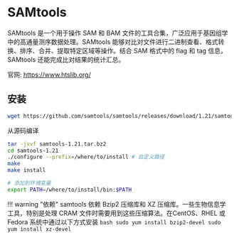 # SAMtools

SAMtools 是一个用于操作 SAM 和 BAM 文件的工具合集，广泛应用于基因组学中的高通量测序数据处理。SAMtools 能够对比对文件进行二进制查看、格式转换、排序、合并、提取特定区域等操作。结合 SAM 格式中的 flag 和 tag 信息，SAMtools 还能完成比对结果的统计汇总。

官网: <https://www.htslib.org/>

## 安装

```bash
wget https://github.com/samtools/samtools/releases/download/1.21/samtools-1.21.tar.bz2
```

从源码编译

```bash
tar -jxvf samtools-1.21.tar.bz2
cd samtools-1.21
./configure --prefix=/where/to/install # 自定义路径
make
make install

# 添加到环境变量
export PATH=/where/to/install/bin:$PATH 
```

!!! warning "依赖"
    samtools 依赖 Bzip2 压缩库和 XZ 压缩库。一些生物信息学工具，特别是处理 CRAM 文件时需要用到这些压缩算法。在CentOS、RHEL 或 Fedora 系统中通过以下方式安装
    ```bash
    sudo yum install bzip2-devel
    sudo yum install xz-devel
    ```